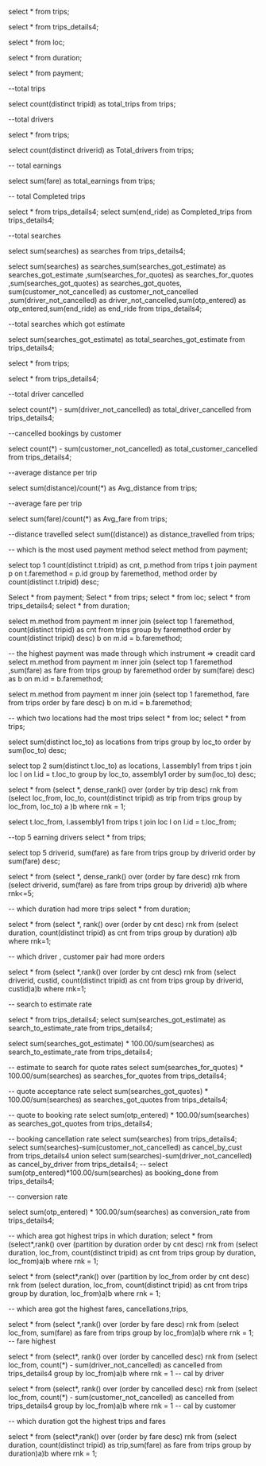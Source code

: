 select * from trips;

select * from trips_details4;

select * from loc;

select * from duration;

select * from payment;


--total trips

select count(distinct tripid) as total_trips from trips;


--total drivers

select * from trips;

select count(distinct driverid) as Total_drivers from trips;

-- total earnings

select sum(fare) as total_earnings from trips;

-- total Completed trips

select * from trips_details4;
select sum(end_ride) as Completed_trips from trips_details4;

--total searches

select sum(searches) as searches from trips_details4; 

select sum(searches) as searches,sum(searches_got_estimate) as searches_got_estimate ,sum(searches_for_quotes) as searches_for_quotes ,sum(searches_got_quotes) as searches_got_quotes,
sum(customer_not_cancelled) as customer_not_cancelled ,sum(driver_not_cancelled) as driver_not_cancelled,sum(otp_entered) as otp_entered,sum(end_ride) as end_ride
from trips_details4;

--total searches which got estimate

select sum(searches_got_estimate) as total_searches_got_estimate from trips_details4; 

select * from trips;


select * from trips_details4;


--total driver cancelled

select count(*) - sum(driver_not_cancelled) as total_driver_cancelled from trips_details4;

--cancelled bookings by customer

select count(*) - sum(customer_not_cancelled) as total_customer_cancelled from trips_details4;

--average distance per trip

select sum(distance)/count(*) as Avg_distance from trips;

--average fare per trip

select sum(fare)/count(*) as Avg_fare from trips;

--distance travelled
select sum((distance)) as distance_travelled from trips;

-- which is the most used payment method 
select method from payment;

select top 1 count(distinct t.tripid) as cnt, p.method  from trips t
join payment p
on t.faremethod = p.id 
group by faremethod, method
order by count(distinct t.tripid) desc;

Select * from payment;
Select * from trips;
select * from loc;
select * from trips_details4;
select * from duration;

select m.method from payment m 
inner join
(select top 1 faremethod, count(distinct tripid) as cnt from trips
group by faremethod
order by count(distinct tripid) desc) b
on m.id = b.faremethod;


-- the highest payment was made through which instrument => creadit card
select m.method from payment m 
inner join
(select top 1 faremethod ,sum(fare) as fare from trips
group by faremethod
order by sum(fare) desc) as b
on m.id = b.faremethod;

select m.method from payment m 
inner join
(select top 1 faremethod, fare from trips
order by fare desc) b
on m.id = b.faremethod;

-- which two locations had the most trips
select * from loc;
select * from trips;

select sum(distinct loc_to) as locations from trips
group by loc_to
order by sum(loc_to) desc; 

select top 2 sum(distinct t.loc_to) as locations, l.assembly1 from trips t
join loc l
on l.id = t.loc_to
group by loc_to, assembly1
order by sum(loc_to) desc; 


select * from
(select *, dense_rank() over (order by trip desc) rnk
from
(select loc_from, loc_to, count(distinct tripid) as trip from trips
group by loc_from, loc_to) a )b
where rnk = 1;

select t.loc_from, l.assembly1 from trips t 
join loc l
on l.id = t.loc_from;


--top 5 earning drivers
select * from trips;

select top 5 driverid, sum(fare) as fare from trips
group by driverid
order by sum(fare) desc;

select * from
(select *, dense_rank() over (order by fare desc) rnk
from
(select driverid, sum(fare) as fare from trips
group by driverid) a)b
where rnk<=5;
 

-- which duration had more trips
select * from duration;

select * from
(select *, rank() over (order by cnt desc) rnk
from
(select duration, count(distinct tripid) as cnt from trips
group by duration) a)b
where rnk=1;




-- which driver , customer pair had more orders

select * from
(select *,rank() over (order by cnt desc) rnk
from
(select driverid, custid, count(distinct tripid) as cnt from trips
group by driverid, custid)a)b
where rnk=1;

-- search to estimate rate

select * from trips_details4;
select sum(searches_got_estimate) as search_to_estimate_rate from trips_details4;

select sum(searches_got_estimate) * 100.00/sum(searches) as search_to_estimate_rate from trips_details4;

-- estimate to search for quote rates
select sum(searches_for_quotes) * 100.00/sum(searches) as searches_for_quotes from trips_details4;

-- quote acceptance rate
select sum(searches_got_quotes) * 100.00/sum(searches) as searches_got_quotes from trips_details4;

-- quote to booking rate
select sum(otp_entered) * 100.00/sum(searches) as searches_got_quotes from trips_details4;


-- booking cancellation rate
select sum(searches) from trips_details4;
select sum(searches)-sum(customer_not_cancelled) as cancel_by_cust from trips_details4 
union 
select sum(searches)-sum(driver_not_cancelled) as cancel_by_driver from trips_details4;
-- select sum(otp_entered)*100.00/sum(searches) as booking_done from trips_details4;

-- conversion rate

select sum(otp_entered) * 100.00/sum(searches) as conversion_rate from trips_details4;

-- which area got highest trips in which duration;
select * from
(select*,rank() over (partition by duration order by cnt desc) rnk 
from
(select duration, loc_from, count(distinct tripid) as cnt from trips
group by duration, loc_from)a)b
where rnk = 1;

select * from
(select*,rank() over (partition by loc_from order by cnt desc) rnk 
from
(select duration, loc_from, count(distinct tripid) as cnt from trips
group by duration, loc_from)a)b
where rnk = 1;

-- which area got the highest fares, cancellations,trips,

select * from
(select *,rank() over (order by fare desc) rnk
from
(select loc_from, sum(fare) as fare from trips
group by loc_from)a)b
where rnk = 1; -- fare highest

select * from
(select*, rank() over (order by cancelled desc) rnk
from
(select loc_from, count(*) - sum(driver_not_cancelled) as cancelled from trips_details4
group by loc_from)a)b
where rnk = 1 -- cal by driver

select * from
(select*, rank() over (order by cancelled desc) rnk
from
(select loc_from, count(*) - sum(customer_not_cancelled) as cancelled from trips_details4
group by loc_from)a)b
where rnk = 1 -- cal by customer

-- which duration got the highest trips and fares

select * from
(select*,rank() over (order by fare desc) rnk 
from
(select duration, count(distinct tripid) as trip,sum(fare) as fare from trips
group by duration)a)b
where rnk = 1;
